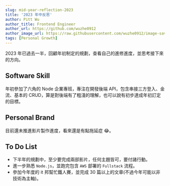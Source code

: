 ```yaml
---
slug: mid-year-reflection-2023
title: '2023 年中反思'
author: Pitt Wu
author_title: Frontend Engineer
author_url: https://github.com/wuzhe0912
author_image_url: https://raw.githubusercontent.com/wuzhe0912/image-save/master/personal/me-2019-5-2.3u8s3z57t4g0.webp
tags: [Personal Growth]
---
```


2023 年已過去一半，回顧年初制定的規劃，查看自己的進修進度，並思考接下來的方向。

<!--truncate-->

## Software Skill

年初參加了六角的 Node 企業專班，專注在開發後端 API，包含串接三方登入、金流、基本的 CRUD，算是對後端有了粗淺的理解，也可以說有初步達成年初訂定的目標。

## Personal Brand

目前還未推進影片製作進度，看來還是有點拖延症 😂。

## To Do List

- 下半年的規劃中，至少要完成兩部影片，任何主題皆可，要付諸行動。
- 進一步熟悉 `Node.js`，並跑完包含 `AWS` 部署的 `Fullstack` 流程。
- 參加今年度的 it 邦幫忙鐵人賽，並完成 30 篇以上的文章(不過今年可能以非技術為主軸)。
